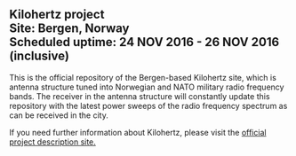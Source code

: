 ## Kilohertz project<br />Site: Bergen, Norway<br/>Scheduled uptime: 24 NOV 2016 - 26 NOV 2016 (inclusive)

This is the official repository of the Bergen-based Kilohertz site, which is antenna structure tuned into Norwegian and NATO military radio frequency bands. The receiver in the antenna structure will constantly update this repository with the latest power sweeps of the radio frequency spectrum as can be received in the city.

If you need further information about Kilohertz, please visit the <a href="http://martinreiche.com/project/kilohertz/">official project description site.
